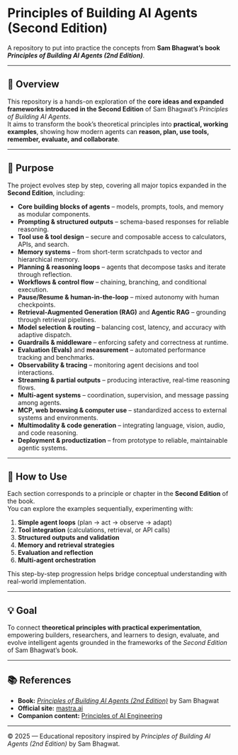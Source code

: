 # Principles of Building AI Agents (Second Edition)

A repository to put into practice the concepts from **Sam Bhagwat’s book _Principles of Building AI Agents (2nd Edition)_**.

---

## 📖 Overview

This repository is a hands-on exploration of the **core ideas and expanded frameworks introduced in the Second Edition** of Sam Bhagwat’s *Principles of Building AI Agents*.  
It aims to transform the book’s theoretical principles into **practical, working examples**, showing how modern agents can **reason, plan, use tools, remember, evaluate, and collaborate**.

---

## 🚀 Purpose

The project evolves step by step, covering all major topics expanded in the **Second Edition**, including:

- **Core building blocks of agents** – models, prompts, tools, and memory as modular components.  
- **Prompting & structured outputs** – schema-based responses for reliable reasoning.  
- **Tool use & tool design** – secure and composable access to calculators, APIs, and search.  
- **Memory systems** – from short-term scratchpads to vector and hierarchical memory.  
- **Planning & reasoning loops** – agents that decompose tasks and iterate through reflection.  
- **Workflows & control flow** – chaining, branching, and conditional execution.  
- **Pause/Resume & human-in-the-loop** – mixed autonomy with human checkpoints.  
- **Retrieval-Augmented Generation (RAG)** and **Agentic RAG** – grounding through retrieval pipelines.  
- **Model selection & routing** – balancing cost, latency, and accuracy with adaptive dispatch.  
- **Guardrails & middleware** – enforcing safety and correctness at runtime.  
- **Evaluation (Evals)** and **measurement** – automated performance tracking and benchmarks.  
- **Observability & tracing** – monitoring agent decisions and tool interactions.  
- **Streaming & partial outputs** – producing interactive, real-time reasoning flows.  
- **Multi-agent systems** – coordination, supervision, and message passing among agents.  
- **MCP, web browsing & computer use** – standardized access to external systems and environments.  
- **Multimodality & code generation** – integrating language, vision, audio, and code reasoning.  
- **Deployment & productization** – from prototype to reliable, maintainable agentic systems.  

---

## 🧭 How to Use

Each section corresponds to a principle or chapter in the **Second Edition** of the book.  
You can explore the examples sequentially, experimenting with:

1. **Simple agent loops** (plan → act → observe → adapt)  
2. **Tool integration** (calculations, retrieval, or API calls)  
3. **Structured outputs and validation**  
4. **Memory and retrieval strategies**  
5. **Evaluation and reflection**  
6. **Multi-agent orchestration**  

This step-by-step progression helps bridge conceptual understanding with real-world implementation.

---

## 💡 Goal

To connect **theoretical principles with practical experimentation**, empowering builders, researchers, and learners to design, evaluate, and evolve intelligent agents grounded in the frameworks of the *Second Edition* of Sam Bhagwat’s book.

---

## 📚 References

- **Book:** [_Principles of Building AI Agents (2nd Edition)_](https://mastra.ai/blog/principlesv2) by Sam Bhagwat  
- **Official site:** [mastra.ai](https://mastra.ai)  
- **Companion content:** [Principles of AI Engineering](https://mastra.ai/blog/principles-of-ai-engineering)

---

© 2025 — Educational repository inspired by *Principles of Building AI Agents (2nd Edition)* by Sam Bhagwat.
